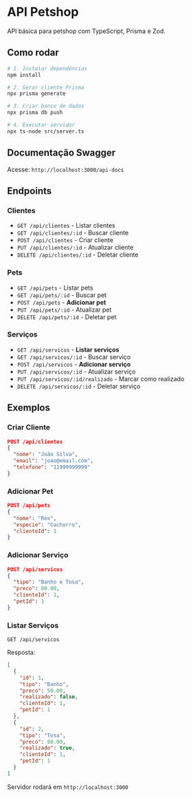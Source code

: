 #  API Petshop


API básica para petshop com TypeScript, Prisma e Zod.

## Como rodar

```bash
# 1. Instalar dependências
npm install

# 2. Gerar cliente Prisma
npx prisma generate

# 3. Criar banco de dados
npx prisma db push

# 4. Executar servidor
npx ts-node src/server.ts
```

## Documentação Swagger

Acesse: `http://localhost:3000/api-docs`

## Endpoints

### Clientes
- `GET /api/clientes` - Listar clientes
- `GET /api/clientes/:id` - Buscar cliente
- `POST /api/clientes` - Criar cliente
- `PUT /api/clientes/:id` - Atualizar cliente
- `DELETE /api/clientes/:id` - Deletar cliente

### Pets
- `GET /api/pets` - Listar pets
- `GET /api/pets/:id` - Buscar pet
- `POST /api/pets` - **Adicionar pet** 
- `PUT /api/pets/:id` - Atualizar pet
- `DELETE /api/pets/:id` - Deletar pet

### Serviços
- `GET /api/servicos` - **Listar serviços** 
- `GET /api/servicos/:id` - Buscar serviço
- `POST /api/servicos` - **Adicionar serviço** 
- `PUT /api/servicos/:id` - Atualizar serviço
- `PUT /api/servicos/:id/realizado` - Marcar como realizado
- `DELETE /api/servicos/:id` - Deletar serviço

## Exemplos

### Criar Cliente
```json
POST /api/clientes
{
  "nome": "João Silva",
  "email": "joao@email.com",
  "telefone": "11999999999"
}
```

### Adicionar Pet
```json
POST /api/pets
{
  "nome": "Rex",
  "especie": "Cachorro",
  "clienteId": 1
}
```

### Adicionar Serviço
```json
POST /api/servicos
{
  "tipo": "Banho e Tosa",
  "preco": 80.00,
  "clienteId": 1,
  "petId": 1
}
```

### Listar Serviços
```
GET /api/servicos
```
Resposta:
```json
[
  {
    "id": 1,
    "tipo": "Banho",
    "preco": 50.00,
    "realizado": false,
    "clienteId": 1,
    "petId": 1
  },
  {
    "id": 2,
    "tipo": "Tosa",
    "preco": 80.00,
    "realizado": true,
    "clienteId": 1,
    "petId": 1
  }
]
```

Servidor rodará em `http://localhost:3000`
